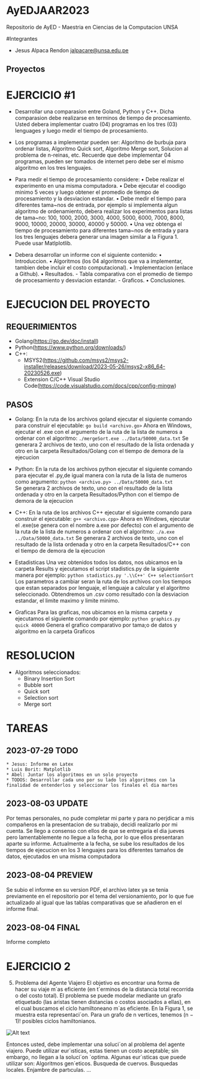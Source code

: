 # AyEDJAAR2023

Repositorio de AyED - Maestria en Ciencias de la Computacion UNSA

#Integrantes

- Jesus Alpaca Rendon jalpacare@unsa.edu.pe

## Proyectos
# EJERCICIO #1

* Desarrollar una comparasion entre Goland, Python y C++. Dicha comparasion debe realizarse
en terminos de tiempo de procesamiento. Usted debera implementar cuatro (04) programas en
los tres (03) lenguages y luego medir el tiempo de procesamiento.
* Los programas a implementar pueden ser: Algoritmo de burbuja para ordenar listas, Algoritmo
Quick sort, Algoritmo Merge sort, Solucion al problema de n-reinas, etc. Recuerde que debe
implementar 04 programas, pueden ser tomados de internet pero debe ser el mismo algoritmo en
los tres lenguajes.
* Para medir el tiempo de procesamiento considere:
    • Debe realizar el experimento en una misma computadora.
    • Debe ejecutar el coodigo minimo 5 veces y luego obtener el promedio de tiempo de procesamiento
    y la desviacion estandar.
    • Debe medir el tiempo para diferentes tama~nos de entrada, por ejemplo si implementa algun
    algoritmo de ordenamiento, debera realizar los experimentos para listas de tama~no: 100,
    1000, 2000, 3000, 4000, 5000, 6000, 7000, 8000, 9000, 10000, 20000, 30000, 40000 y 50000.
    • Una vez obtenga el tiempo de procesamiento para diferentes tama~nos de entrada y para los
    tres lenguajes debera generar una imagen similar a la Figura 1. Puede usar Matlplotlib.

* Debera desarrollar un informe con el siguiente contenido:
    • Introduccion.
    • Algoritmos (los 04 algoritmos que va a implementar, tambien debe incluir el costo computacional).
    • Implementacion (enlace a Github).
    • Resultados.
        - Tabla comparativa con el promedio de tiempo de procesamiento y desviacion estandar.
        - Graficos.
    • Conclusiones.
# EJECUCION DEL PROYECTO

## REQUERIMIENTOS
 * Golang(https://go.dev/doc/install)
 * Python(https://www.python.org/downloads/)
 * C++:
    - MSYS2(https://github.com/msys2/msys2-installer/releases/download/2023-05-26/msys2-x86_64-20230526.exe)
    - Extension C/C++ Visual Studio Code(https://code.visualstudio.com/docs/cpp/config-mingw)
## PASOS
 * Golang:
    En la ruta de los archivos goland ejecutar el siguiente comando para construir el ejecutable:
    ```go build <archivo.go>```
    Ahora en Windows, ejecutar el .exe con el argumento de la ruta de la lista de numeros a ordenar con el algoritmo:
    ```./mergeSort.exe ../Data/50000_data.txt```
    Se generara 2 archivos de texto, uno con el resultado de la lista ordenada y otro en la carpeta Resultados/Golang con el tiempo de demora de la ejecucion

 * Python:
    En la ruta de los archivos python ejecutar el siguiente comando para ejecutar el .py,de igual manera con la ruta de la lista de numeros como argumento:
    ```python <archivo.py> ../Data/50000_data.txt```    
    Se generara 2 archivos de texto, uno con el resultado de la lista ordenada y otro en la carpeta Resultados/Python con el tiempo de demora de la ejecucion

 * C++:
    En la ruta de los archivos C++ ejecutar el siguiente comando para construir el ejecutable:
    ```g++ <archivo.cpp>```
    Ahora en Windows, ejecutar el .exe(se genera con el nombre a.exe por defecto) con el argumento de la ruta de la lista de numeros a ordenar con el algoritmo:
    ```./a.exe ../Data/50000_data.txt```
    Se generara 2 archivos de texto, uno con el resultado de la lista ordenada y otro en la carpeta Resultados/C++ con el tiempo de demora de la ejecucion

 * Estadisticas
    Una vez obtenidos todos los datos, nos ubicamos en la carpeta Results y ejecutamos el script stadistics.py de la siguiente manera por ejemplo:
    ```python stadistics.py '.\\C++' C++ selectionSort```
    Los parametros a cambiar seran la ruta de los archivos con los tiempos que estan separados por lenguaje, el lenguaje a calcular y el algoritmo seleccionado.
    Obtendremos un .csv como resultado con la desviacion estandar, el limite maximo y limite minimo.
  * Graficas
    Para las graficas, nos ubicamos en la misma carpeta y ejecutamos el siguiente comando por ejemplo:
    ```python graphics.py quick 40000```
    Genera el grafico comparativo por tama;o de datos y algoritmo en la carpeta Graficos
# RESOLUCION

* Algoritmos seleccionados:
    - Binary Insertion Sort
    - Bubble sort
    - Quick sort
    - Selection sort
    - Merge sort

# TAREAS
## 2023-07-29 TODO
    * Jesus: Informe en Latex
    * Luis Borit: Matplotlib
    * Abel: Juntar los algoritmos en un solo proyecto
    * TODOS: Desarrollar cada uno por su lado los algoritmos con la finalidad de entenderlos y seleccionar los finales el dia martes

## 2023-08-03 UPDATE

Por temas personales, no pude completar mi parte y para no perjdicar a mis compañeros en la presentacion de su trabajo, decidi realizarlo por mi cuenta.
Se llego a consenso con ellos de que se entregaria el dia jueves pero lamentablemente no llegue a la fecha, por lo que ellos presentaran aparte su informe.
Actualmente a la fecha, se sube los resultados de los tiempos de ejecucion en los 3 lenguajes para los diferentes tamaños de datos, ejecutados en una misma computadora

## 2023-08-04 PREVIEW

Se subio el informe en su version PDF, el archivo latex ya se tenia previamente en el repositorio por el tema del versionamiento, por lo que fue actualizado al igual que las tablas comparativas que se añadieron en el informe final.

## 2023-08-04 FINAL

Informe completo

# EJERCICIO 2

5. Problema del Agente Viajero
El objetivo es encontrar una forma de hacer su viaje m´as eficiente (en t´erminos de la distancia
total recorrida o del costo total).
El problema se puede modelar mediante un grafo etiquetado (las aristas tienen distancias o costos
asociados a ellas), en el cual buscamos el ciclo hamiltoneano m´as eficiente. En la Figura 1,
se muestra esta representaci´on.
Para un grafo de n vertices, tenemos (n − 1)! posibles ciclos hamiltonianos.

![Alt text](Ejercicio_2/grafo_tsp.png)

Entonces usted, debe implementar una soluci´on al problema del agente viajero. Puede utilizar
eur´ısticas, estas tienen un costo aceptable; sin embargo, no llegan a la soluci´on ´optima. Algunas eur´ısticas
que puede utilizar son:
Algoritmos gen´eticos.
Busqueda de cuervos.
Busquedas locales.
Enjambre de partıculas.
...
